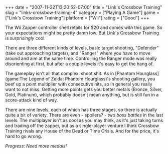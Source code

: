 +++
date = "2007-11-22T13:20:52-07:00"
title = "Link's Crossbow Training"
slug = "links-crossbow-training-4"
category = ["Playing A Game"]
game = ["Link's Crossbow Training"]
platform = ["Wii"]
rating = ["Good"]
+++

The Wii Zapper controller shell retails for $20 and comes <i>with</i> this game.  So your expectations might be pretty damn low.  But Link's Crossbow Training is <i>surprisingly</i> cool.

There are three different kinds of levels, basic target shooting, "Defender" (take out approaching targets), and "Ranger" where you have to move around and aim at the same time.  Controlling the Ranger mode was really disorienting at first, but after a couple levels it's easy to get the hang of.

The gameplay isn't all that complex: shoot shit.  As in [Phantom Hourglass](game:The Legend of Zelda: Phantom Hourglass)'s shooting gallery, you beef up a point multiplier with consecutive hits, so in general you really want to not miss.  Getting more points gets you better metals (Bronze, Silver, Gold, Platinum), which probably doesn't mean anything, but is still fun in a score-attack kind of way.

There are nine levels, each of which has three stages, so there is actually quite a bit of variety.  There are even - spoilers? - two <i>boss battles</i> in the last levels.  The multiplayer isn't as cool as you may think, as it's just taking turns and trading off the zapper, but as a single-player venture I think Crossbow Training rivals any House of the Dead or Time Crisis.  And for the price, it's hard to go wrong.

<i>Progress: Need more medals!</i>
